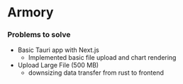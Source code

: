 # Armory



### Problems to solve
- Basic Tauri app with Next.js
    - Implemented basic file upload and chart rendering 
- Upload Large File (500 MB)
    - downsizing data transfer from rust to frontend